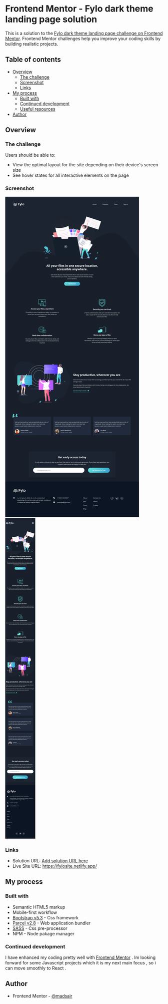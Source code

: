# Frontend Mentor - Fylo dark theme landing page solution

This is a solution to the [Fylo dark theme landing page challenge on Frontend Mentor](https://www.frontendmentor.io/challenges/fylo-dark-theme-landing-page-5ca5f2d21e82137ec91a50fd). Frontend Mentor challenges help you improve your coding skills by building realistic projects.

## Table of contents

- [Overview](#overview)
  - [The challenge](#the-challenge)
  - [Screenshot](#screenshot)
  - [Links](#links)
- [My process](#my-process)
  - [Built with](#built-with)
  - [Continued development](#continued-development)
  - [Useful resources](#useful-resources)
- [Author](#author)

## Overview

### The challenge

Users should be able to:

- View the optimal layout for the site depending on their device's screen size
- See hover states for all interactive elements on the page

### Screenshot

![](./src/assets/Desktop.png)
![](./src/assets/mobile.png)

### Links

- Solution URL: [Add solution URL here](https://your-solution-url.com)
- Live Site URL: https://fylosite.netlify.app/

## My process

### Built with

- Semantic HTML5 markup
- Mobile-first workflow
- [Bootstrap v5.3](https://getbootstrap.com/) - Css framework
- [Parcel v2.8](https://parceljs.org/) - Web application bundler
- [SASS](https://sass-lang.com/) - Css pre-processor
- NPM - Node pakage manager

### Continued development

I have enhanced my coding pretty well with [Frontend Mentor](https://www.frontendmentor.io) . Im looking forward for some Javascript projects which it is my next main focus , so i can move smoothly to React .

## Author

- Frontend Mentor - [@madsair](https://www.frontendmentor.io/profile/madsair)
